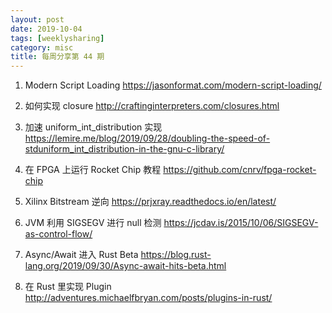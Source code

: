 ```yaml
---
layout: post
date: 2019-10-04
tags: [weeklysharing]
category: misc
title: 每周分享第 44 期
---
```


1. Modern Script Loading https://jasonformat.com/modern-script-loading/

2. 如何实现 closure http://craftinginterpreters.com/closures.html

3. 加速 uniform_int_distribution 实现 https://lemire.me/blog/2019/09/28/doubling-the-speed-of-stduniform_int_distribution-in-the-gnu-c-library/

4. 在 FPGA 上运行 Rocket Chip 教程 https://github.com/cnrv/fpga-rocket-chip

5. Xilinx Bitstream 逆向 https://prjxray.readthedocs.io/en/latest/

6. JVM 利用 SIGSEGV 进行 null 检测 https://jcdav.is/2015/10/06/SIGSEGV-as-control-flow/

7. Async/Await 进入 Rust Beta https://blog.rust-lang.org/2019/09/30/Async-await-hits-beta.html

8. 在 Rust 里实现 Plugin http://adventures.michaelfbryan.com/posts/plugins-in-rust/

   
